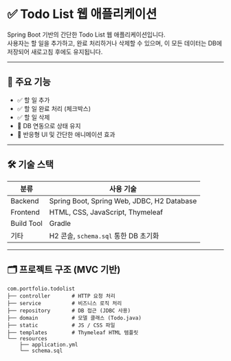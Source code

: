 # ✅ Todo List 웹 애플리케이션

Spring Boot 기반의 간단한 Todo List 웹 애플리케이션입니다.  
사용자는 할 일을 추가하고, 완료 처리하거나 삭제할 수 있으며, 이 모든 데이터는 DB에 저장되어 새로고침 후에도 유지됩니다.

---

## 📌 주요 기능

- ✅ 할 일 추가
- ✅ 할 일 완료 처리 (체크박스)
- ✅ 할 일 삭제
- 💾 DB 연동으로 상태 유지
- 🎨 반응형 UI 및 간단한 애니메이션 효과

---

## 🛠 기술 스택

| 분류       | 사용 기술                                |
|------------|-------------------------------------------|
| Backend    | Spring Boot, Spring Web, JDBC, H2 Database |
| Frontend   | HTML, CSS, JavaScript, Thymeleaf          |
| Build Tool | Gradle                                     |
| 기타       | H2 콘솔, `schema.sql` 통한 DB 초기화       |

---

## 🗂 프로젝트 구조 (MVC 기반)

```plaintext
com.portfolio.todolist
├── controller       # HTTP 요청 처리
├── service          # 비즈니스 로직 처리
├── repository       # DB 접근 (JDBC 사용)
├── domain           # 모델 클래스 (Todo.java)
├── static           # JS / CSS 파일
├── templates        # Thymeleaf HTML 템플릿
└── resources
    ├── application.yml
    └── schema.sql
```
